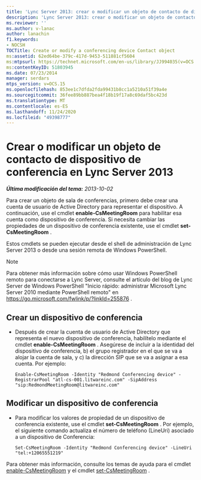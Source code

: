 ```yaml
---
title: 'Lync Server 2013: crear o modificar un objeto de contacto de dispositivo de conferencia'
description: 'Lync Server 2013: crear o modificar un objeto de contacto de dispositivos de conferencia.'
ms.reviewer: ''
ms.author: v-lanac
author: lanachin
f1.keywords:
- NOCSH
TOCTitle: Create or modify a conferencing device Contact object
ms:assetid: 62ed64be-379c-417d-9453-511881cf5604
ms:mtpsurl: https://technet.microsoft.com/en-us/library/JJ994035(v=OCS.15)
ms:contentKeyID: 51803945
ms.date: 07/23/2014
manager: serdars
mtps_version: v=OCS.15
ms.openlocfilehash: 853ee1c7dfda2fda99431b8cc1a5210a51f39a4e
ms.sourcegitcommit: 36fee89bb887bea4f18b19f17a8c69daf5bc423d
ms.translationtype: MT
ms.contentlocale: es-ES
ms.lasthandoff: 11/24/2020
ms.locfileid: "49398777"
---
```

# <a name="create-or-modify-a-conferencing-device-contact-object-in-lync-server-2013"></a>Crear o modificar un objeto de contacto de dispositivo de conferencia en Lync Server 2013

<div data-xmlns="http://www.w3.org/1999/xhtml">

<div class="topic" data-xmlns="http://www.w3.org/1999/xhtml" data-msxsl="urn:schemas-microsoft-com:xslt" data-cs="https://msdn.microsoft.com/">

<div data-asp="https://msdn2.microsoft.com/asp">



</div>

<div id="mainSection">

<div id="mainBody">

<span> </span>

_**Última modificación del tema:** 2013-10-02_

Para crear un objeto de sala de conferencias, primero debe crear una cuenta de usuario de Active Directory para representar el dispositivo. A continuación, use el cmdlet **enable-CsMeetingRoom** para habilitar esa cuenta como dispositivo de conferencia. Si necesita cambiar las propiedades de un dispositivo de conferencia existente, use el cmdlet **set-CsMeetingRoom** .

Estos cmdlets se pueden ejecutar desde el shell de administración de Lync Server 2013 o desde una sesión remota de Windows PowerShell.

<div>


> [!NOTE]  
> Para obtener más información sobre cómo usar Windows PowerShell remoto para conectarse a Lync Server, consulte el artículo del blog de Lync Server de Windows PowerShell "Inicio rápido: administrar Microsoft Lync Server 2010 mediante PowerShell remoto" en <A href="https://go.microsoft.com/fwlink/p/?linkid=255876">https://go.microsoft.com/fwlink/p/?linkId=255876</A> .



</div>

<div>


<div>

## <a name="creating-a-conferencing-device"></a>Crear un dispositivo de conferencia

  - Después de crear la cuenta de usuario de Active Directory que representa el nuevo dispositivo de conferencia, habilítelo mediante el cmdlet **enable-CsMeetingRoom** . Asegúrese de incluir a la identidad del dispositivo de conferencia, b) el grupo registrador en el que se va a alojar la cuenta de sala, y c) la dirección SIP que se va a asignar a esa cuenta. Por ejemplo:
    
        Enable-CsMeetingRoom -Identity "Redmond Conferencing device" -RegistrarPool "atl-cs-001.litwareinc.com" -SipAddress "sip:RedmondMeetingRoom@litwareinc.com"

</div>

<div>

## <a name="modifying-a-conferencing-device"></a>Modificar un dispositivo de conferencia

  - Para modificar los valores de propiedad de un dispositivo de conferencia existente, use el cmdlet **set-CsMeetingRoom** . Por ejemplo, el siguiente comando actualiza el número de teléfono (LineUri) asociado a un dispositivo de Conferencia:
    
        Set-CsMeetingRoom -Identity "Redmond Conferencing device" -LineUri "tel:+12065551219"

</div>

Para obtener más información, consulte los temas de ayuda para el cmdlet [enable-CsMeetingRoom](https://docs.microsoft.com/powershell/module/skype/Enable-CsMeetingRoom) y el cmdlet [set-CsMeetingRoom](https://docs.microsoft.com/powershell/module/skype/Set-CsMeetingRoom) .

</div>

</div>

<span> </span>

</div>

</div>

</div>

